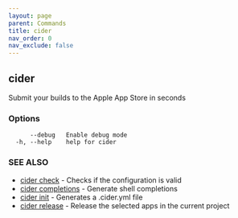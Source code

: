 ```yaml
---
layout: page
parent: Commands
title: cider
nav_order: 0
nav_exclude: false
---
```


## cider

Submit your builds to the Apple App Store in seconds

### Options

```
      --debug   Enable debug mode
  -h, --help    help for cider
```

### SEE ALSO

* [cider check](/commands/cider_check/)	 - Checks if the configuration is valid
* [cider completions](/commands/cider_completions/)	 - Generate shell completions
* [cider init](/commands/cider_init/)	 - Generates a .cider.yml file
* [cider release](/commands/cider_release/)	 - Release the selected apps in the current project

